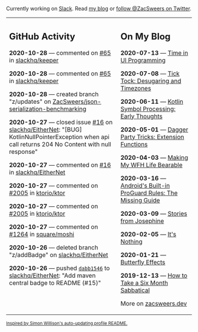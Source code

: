 Currently working on [Slack](https://slack.com/). Read [my blog](https://zacsweers.dev/) or [follow @ZacSweers on Twitter](https://twitter.com/ZacSweers).

<table><tr><td valign="top" width="60%">

## GitHub Activity
<!-- githubActivity starts -->
**2020-10-28** — commented on [#65](https://github.com/slackhq/keeper/issues/65#issuecomment-717993733) in [slackhq/keeper](https://api.github.com/repos/slackhq/keeper)

**2020-10-28** — commented on [#65](https://github.com/slackhq/keeper/issues/65#issuecomment-717978265) in [slackhq/keeper](https://api.github.com/repos/slackhq/keeper)

**2020-10-28** — created branch "z/updates" on [ZacSweers/json-serialization-benchmarking](https://api.github.com/repos/ZacSweers/json-serialization-benchmarking)

**2020-10-27** — closed issue [#16](https://api.github.com/repos/slackhq/EitherNet/issues/16) on [slackhq/EitherNet](https://api.github.com/repos/slackhq/EitherNet): "[BUG] KotlinNullPointerException when api call returns 204 No Content with null response"

**2020-10-27** — commented on [#16](https://github.com/slackhq/EitherNet/issues/16#issuecomment-717552251) in [slackhq/EitherNet](https://api.github.com/repos/slackhq/EitherNet)

**2020-10-27** — commented on [#2005](https://github.com/ktorio/ktor/pull/2005#issuecomment-717479257) in [ktorio/ktor](https://api.github.com/repos/ktorio/ktor)

**2020-10-27** — commented on [#2005](https://github.com/ktorio/ktor/pull/2005#issuecomment-717407458) in [ktorio/ktor](https://api.github.com/repos/ktorio/ktor)

**2020-10-27** — commented on [#1264](https://github.com/square/moshi/issues/1264#issuecomment-717075812) in [square/moshi](https://api.github.com/repos/square/moshi)

**2020-10-26** — deleted branch "z/addBadge" on [slackhq/EitherNet](https://api.github.com/repos/slackhq/EitherNet)

**2020-10-26** — pushed [`dabb1546`](https://github.com/slackhq/EitherNet/commit/dabb15467a96d1726c40b509e2a946b245438ec7) to [slackhq/EitherNet](https://api.github.com/repos/slackhq/EitherNet): "Add maven central badge to README (#15)"
<!-- githubActivity ends -->
</td><td valign="top" width="40%">

## On My Blog
<!-- blog starts -->
**2020-07-13** — [Time in UI Programming](https://www.zacsweers.dev/time-in-ui/)

**2020-07-08** — [Tick Tock: Desugaring and Timezones](https://www.zacsweers.dev/ticktock-desugaring-timezones/)

**2020-06-11** — [Kotlin Symbol Processing: Early Thoughts](https://www.zacsweers.dev/kotlin-symbol-processor-early-thoughts/)

**2020-05-01** — [Dagger Party Tricks: Extension Functions](https://www.zacsweers.dev/dagger-party-tricks-extension-functions/)

**2020-04-03** — [Making My WFH Life Bearable](https://www.zacsweers.dev/making-wfh-life-bearable/)

**2020-03-16** — [Android's Built-in ProGuard Rules: The Missing Guide](https://www.zacsweers.dev/android-proguard-rules/)

**2020-03-09** — [Stories from Josephine](https://www.zacsweers.dev/stories-from-josephine/)

**2020-02-05** — [It's Nothing](https://www.zacsweers.dev/its-nothing/)

**2020-01-21** — [Butterfly Effects](https://www.zacsweers.dev/butterfly-effects/)

**2019-12-13** — [How to Take a Six Month Sabbatical](https://www.zacsweers.dev/how-to-take-a-six-month-sabbatical/)
<!-- blog ends -->
More on [zacsweers.dev](https://zacsweers.dev/)
</td></tr></table>

<sub><a href="https://simonwillison.net/2020/Jul/10/self-updating-profile-readme/">Inspired by Simon Willison's auto-updating profile README.</a></sub>